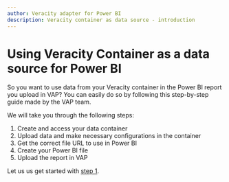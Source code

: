 ```yaml
---
author: Veracity adapter for Power BI
description: Veracity container as data source - introduction
---
```


# Using Veracity Container as a data source for Power BI

So you want to use data from your Veracity container in the Power BI report you upload in VAP? You can easily do so by following this step-by-step guide made by the VAP team.

We will take you through the following steps:
1. Create and access your data container
2. Upload data and make necessary configurations in the container
3. Get the correct file URL to use in Power BI
4. Create your Power BI file
5. Upload the report in VAP

Let us us get started with [step 1](1-create-container.md).